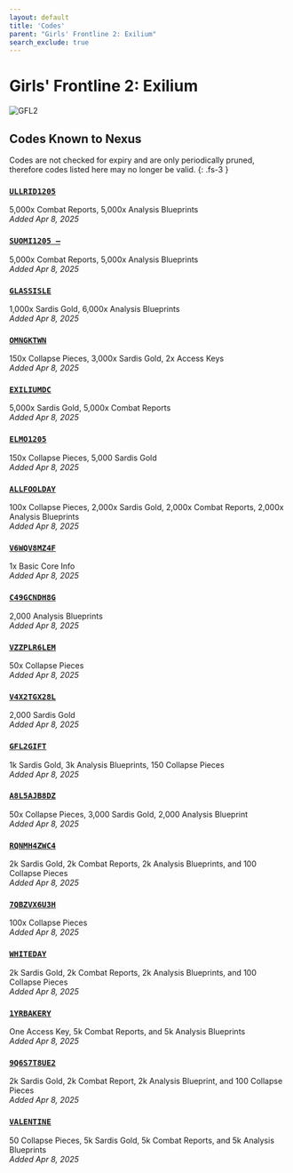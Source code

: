 ```yaml
---
layout: default
title: 'Codes'
parent: "Girls' Frontline 2: Exilium"
search_exclude: true
---
```


# Girls' Frontline 2: Exilium

![GFL2](https://cdn.discordapp.com/emojis/1356717156255006992.png)

## Codes Known to Nexus

Codes are not checked for expiry and are only periodically pruned, therefore codes listed here may no longer be valid.
{: .fs-3 }

### [`ULLRID1205`](https://nexus-codes.app/copy/?code=ULLRID1205)

5,000x Combat Reports, 5,000x Analysis Blueprints<br />*Added Apr 8, 2025*

### [`SUOMI1205 –`](https://nexus-codes.app/copy/?code=SUOMI1205%20%E2%80%93)

5,000x Combat Reports, 5,000x Analysis Blueprints<br />*Added Apr 8, 2025*

### [`GLASSISLE`](https://nexus-codes.app/copy/?code=GLASSISLE)

1,000x Sardis Gold, 6,000x Analysis Blueprints<br />*Added Apr 8, 2025*

### [`OMNGKTWN`](https://nexus-codes.app/copy/?code=OMNGKTWN)

150x Collapse Pieces, 3,000x Sardis Gold, 2x Access Keys<br />*Added Apr 8, 2025*

### [`EXILIUMDC`](https://nexus-codes.app/copy/?code=EXILIUMDC)

5,000x Sardis Gold, 5,000x Combat Reports<br />*Added Apr 8, 2025*

### [`ELMO1205`](https://nexus-codes.app/copy/?code=ELMO1205)

150x Collapse Pieces, 5,000 Sardis Gold<br />*Added Apr 8, 2025*

### [`ALLFOOLDAY`](https://nexus-codes.app/copy/?code=ALLFOOLDAY)

100x Collapse Pieces, 2,000x Sardis Gold, 2,000x Combat Reports, 2,000x Analysis Blueprints<br />*Added Apr 8, 2025*

### [`V6WQV8MZ4F`](https://nexus-codes.app/copy/?code=V6WQV8MZ4F)

1x Basic Core Info<br />*Added Apr 8, 2025*

### [`C49GCNDH8G`](https://nexus-codes.app/copy/?code=C49GCNDH8G)

2,000 Analysis Blueprints<br />*Added Apr 8, 2025*

### [`VZZPLR6LEM`](https://nexus-codes.app/copy/?code=VZZPLR6LEM)

50x Collapse Pieces<br />*Added Apr 8, 2025*

### [`V4X2TGX28L`](https://nexus-codes.app/copy/?code=V4X2TGX28L)

2,000 Sardis Gold<br />*Added Apr 8, 2025*

### [`GFL2GIFT`](https://nexus-codes.app/copy/?code=GFL2GIFT)

1k Sardis Gold, 3k Analysis Blueprints, 150 Collapse Pieces<br />*Added Apr 8, 2025*

### [`A8L5AJB8DZ`](https://nexus-codes.app/copy/?code=A8L5AJB8DZ)

50x Collapse Pieces, 3,000 Sardis Gold, 2,000 Analysis Blueprint<br />*Added Apr 8, 2025*

### [`RQNMH4ZWC4`](https://nexus-codes.app/copy/?code=RQNMH4ZWC4)

2k Sardis Gold, 2k Combat Reports, 2k Analysis Blueprints, and 100 Collapse Pieces<br />*Added Apr 8, 2025*

### [`7QBZVX6U3H`](https://nexus-codes.app/copy/?code=7QBZVX6U3H)

100x Collapse Pieces<br />*Added Apr 8, 2025*

### [`WHITEDAY`](https://nexus-codes.app/copy/?code=WHITEDAY)

2k Sardis Gold, 2k Combat Reports, 2k Analysis Blueprints, and 100 Collapse Pieces<br />*Added Apr 8, 2025*

### [`1YRBAKERY`](https://nexus-codes.app/copy/?code=1YRBAKERY)

One Access Key, 5k Combat Reports, and 5k Analysis Blueprints<br />*Added Apr 8, 2025*

### [`9Q6S7T8UE2`](https://nexus-codes.app/copy/?code=9Q6S7T8UE2)

2k Sardis Gold, 2k Combat Report, 2k Analysis Blueprint, and 100 Collapse Pieces<br />*Added Apr 8, 2025*

### [`VALENTINE`](https://nexus-codes.app/copy/?code=VALENTINE)

50 Collapse Pieces, 5k Sardis Gold, 5k Combat Reports, and 5k Analysis Blueprints<br />*Added Apr 8, 2025*